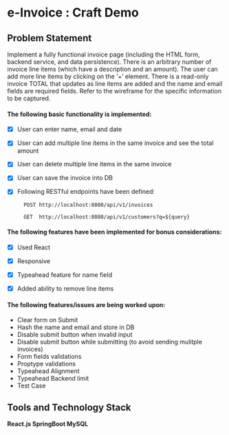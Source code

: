 # e-Invoice : Craft Demo

## Problem Statement
Implement a fully functional invoice page (including the HTML form, backend service, and data persistence). 
There is an arbitrary number of invoice line items (which have a description and an amount). The user can add 
more line items by clicking on the ‘+’ element. There is a read-only invoice TOTAL that updates as line items 
are added and the name and email fields are required fields. Refer to the wireframe for the specific information 
to be captured.

#### The following basic functionality is implemented:

- [X] User can enter name, email and date

- [X] User can add multiple line items in the same invoice and see the total amount

- [X] User can delete multiple line items in the same invoice

- [X] User can save the invoice into DB

- [X] Following RESTful endpoints have been defined:
      
        POST http://localhost:8080/api/v1/invoices
     
        GET  http://localhost:8080/api/v1/customers?q=${query}

#### The following features have been implemented for bonus considerations:

- [X] Used React

- [X] Responsive

- [X] Typeahead feature for name field

- [X] Added ability to remove line items

#### The following features/issues are being worked upon:
- Clear form on Submit
- Hash the name and email and store in DB
- Disable submit button when invalid input
- Disable submit button while submitting (to avoid sending mulitple invoices)
- Form fields validations
- Proptype validations
- Typeahead Alignment
- Typeahead Backend limit
- Test Case 

## Tools and Technology Stack
 **React.js  SpringBoot MySQL**



